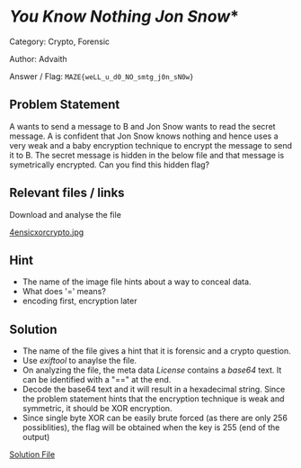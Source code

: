 # *You Know Nothing Jon Snow**

Category: Crypto, Forensic

Author: Advaith

Answer / Flag: `MAZE{weLL_u_d0_NO_smtg_j0n_sN0w}`

## Problem Statement

A wants to send a message to B and Jon Snow wants to read the secret message. A is confident that Jon Snow knows nothing and hence uses a very weak and a baby encryption technique to encrypt the message to send it to B. The secret message is hidden in the below file and that message is symetrically encrypted. Can you find this hidden flag?

## Relevant files / links
Download and analyse the file

[4ensicxorcrypto.jpg](https://drive.google.com/file/d/1ivadDNAEo92sWJzR4nOvqbBZh-unKuQ1/view)

## Hint

- The name of the image file hints about a way to conceal data.
- What does '=' means?
- encoding first, encryption later

## Solution

- The name of the file gives a hint that it is forensic and a crypto question.
- Use _exiftool_ to anaylse the file.
- On analyzing the file, the meta data _License_ contains a _base64_ text. It can be identified with a "==" at the end.
- Decode the base64 text and it will result in a hexadecimal string. Since the problem statement hints that the encryption technique is weak and symmetric, it should be XOR encryption.
- Since single byte XOR can be easily brute forced (as there are only 256 possiblities), the flag will be obtained when the key is 255 (end of the output)

[Solution File](./solution.py)
